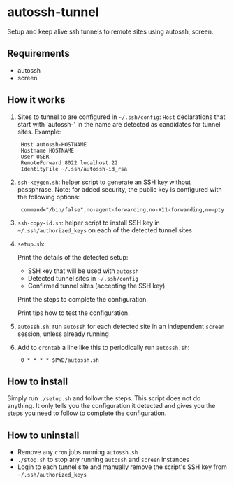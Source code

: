autossh-tunnel
==============
Setup and keep alive ssh tunnels to remote sites using autossh, screen.


Requirements
------------
- autossh
- screen


How it works
------------
1. Sites to tunnel to are configured in `~/.ssh/config`:
   `Host` declarations that start with 'autossh-' in the name are 
   detected as candidates for tunnel sites. Example:

        Host autossh-HOSTNAME
        Hostname HOSTNAME
        User USER
        RemoteForward 8022 localhost:22
        IdentityFile ~/.ssh/autossh-id_rsa

2. `ssh-keygen.sh`: helper script to generate an SSH key without passphrase.
   Note: for added security, the public key is configured with the
   following options:

        command="/bin/false",no-agent-forwarding,no-X11-forwarding,no-pty

3. `ssh-copy-id.sh`: helper script to install SSH key in
   `~/.ssh/authorized_keys` on each of the detected tunnel sites

4. `setup.sh`:

   Print the details of the detected setup:
   - SSH key that will be used with `autossh`
   - Detected tunnel sites in `~/.ssh/config`
   - Confirmed tunnel sites (accepting the SSH key)

   Print the steps to complete the configuration.

   Print tips how to test the configuration.

5. `autossh.sh`: run `autossh` for each detected site in an independent
   `screen` session, unless already running

6. Add to `crontab` a line like this to periodically run `autossh.sh`:

        0 * * * * $PWD/autossh.sh


How to install
--------------
Simply run `./setup.sh` and follow the steps. This script does not
do anything. It only tells you the configuration it detected and
gives you the steps you need to follow to complete the configuration.


How to uninstall
----------------
- Remove any `cron` jobs running `autossh.sh`
- `./stop.sh` to stop any running `autossh` and `screen` instances
- Login to each tunnel site and manually remove the script's SSH key
  from `~/.ssh/authorized_keys`



